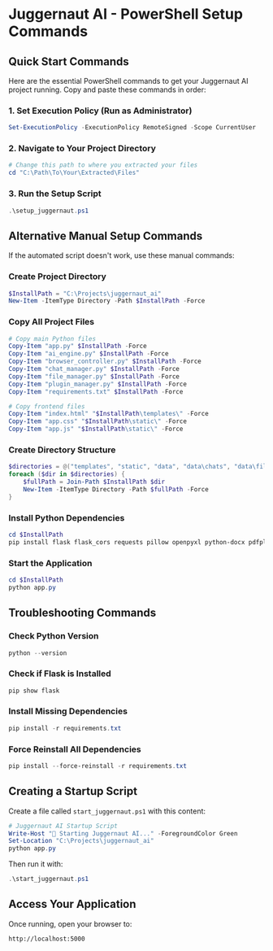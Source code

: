 # Juggernaut AI - PowerShell Setup Commands

## Quick Start Commands

Here are the essential PowerShell commands to get your Juggernaut AI project running. Copy and paste these commands in order:

### 1. Set Execution Policy (Run as Administrator)
```powershell
Set-ExecutionPolicy -ExecutionPolicy RemoteSigned -Scope CurrentUser
```

### 2. Navigate to Your Project Directory
```powershell
# Change this path to where you extracted your files
cd "C:\Path\To\Your\Extracted\Files"
```

### 3. Run the Setup Script
```powershell
.\setup_juggernaut.ps1
```

## Alternative Manual Setup Commands

If the automated script doesn't work, use these manual commands:

### Create Project Directory
```powershell
$InstallPath = "C:\Projects\juggernaut_ai"
New-Item -ItemType Directory -Path $InstallPath -Force
```

### Copy All Project Files
```powershell
# Copy main Python files
Copy-Item "app.py" $InstallPath -Force
Copy-Item "ai_engine.py" $InstallPath -Force
Copy-Item "browser_controller.py" $InstallPath -Force
Copy-Item "chat_manager.py" $InstallPath -Force
Copy-Item "file_manager.py" $InstallPath -Force
Copy-Item "plugin_manager.py" $InstallPath -Force
Copy-Item "requirements.txt" $InstallPath -Force

# Copy frontend files
Copy-Item "index.html" "$InstallPath\templates\" -Force
Copy-Item "app.css" "$InstallPath\static\" -Force
Copy-Item "app.js" "$InstallPath\static\" -Force
```

### Create Directory Structure
```powershell
$directories = @("templates", "static", "data", "data\chats", "data\files", "data\images", "data\plugins", "logs")
foreach ($dir in $directories) {
    $fullPath = Join-Path $InstallPath $dir
    New-Item -ItemType Directory -Path $fullPath -Force
}
```

### Install Python Dependencies
```powershell
cd $InstallPath
pip install flask flask_cors requests pillow openpyxl python-docx pdfplumber watchdog tqdm selenium webdriver-manager psutil pydub pyttsx3 pandas torch transformers sentencepiece protobuf accelerate opencv-python
```

### Start the Application
```powershell
cd $InstallPath
python app.py
```

## Troubleshooting Commands

### Check Python Version
```powershell
python --version
```

### Check if Flask is Installed
```powershell
pip show flask
```

### Install Missing Dependencies
```powershell
pip install -r requirements.txt
```

### Force Reinstall All Dependencies
```powershell
pip install --force-reinstall -r requirements.txt
```

## Creating a Startup Script

Create a file called `start_juggernaut.ps1` with this content:

```powershell
# Juggernaut AI Startup Script
Write-Host "🚀 Starting Juggernaut AI..." -ForegroundColor Green
Set-Location "C:\Projects\juggernaut_ai"
python app.py
```

Then run it with:
```powershell
.\start_juggernaut.ps1
```

## Access Your Application

Once running, open your browser to:
```
http://localhost:5000
```

